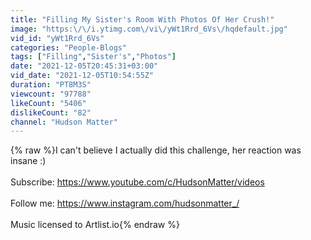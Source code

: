 ```yaml
---
title: "Filling My Sister's Room With Photos Of Her Crush!"
image: "https:\/\/i.ytimg.com\/vi\/yWt1Rrd_6Vs\/hqdefault.jpg"
vid_id: "yWt1Rrd_6Vs"
categories: "People-Blogs"
tags: ["Filling","Sister's","Photos"]
date: "2021-12-05T20:45:31+03:00"
vid_date: "2021-12-05T10:54:55Z"
duration: "PT8M3S"
viewcount: "97788"
likeCount: "5406"
dislikeCount: "82"
channel: "Hudson Matter"
---
```

{% raw %}I can't believe I actually did this challenge, her reaction was insane :) <br /><br />Subscribe: <a rel="nofollow" target="blank" href="https://www.youtube.com/c/HudsonMatter/videos">https://www.youtube.com/c/HudsonMatter/videos</a> <br /><br />Follow me: <a rel="nofollow" target="blank" href="https://www.instagram.com/hudsonmatter_/">https://www.instagram.com/hudsonmatter_/</a><br /><br />Music licensed to Artlist.io{% endraw %}
